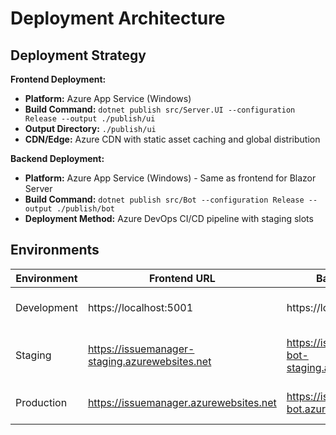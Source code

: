 # Deployment Architecture

## Deployment Strategy

**Frontend Deployment:**
- **Platform:** Azure App Service (Windows)
- **Build Command:** `dotnet publish src/Server.UI --configuration Release --output ./publish/ui`
- **Output Directory:** `./publish/ui`
- **CDN/Edge:** Azure CDN with static asset caching and global distribution

**Backend Deployment:**
- **Platform:** Azure App Service (Windows) - Same as frontend for Blazor Server
- **Build Command:** `dotnet publish src/Bot --configuration Release --output ./publish/bot`
- **Deployment Method:** Azure DevOps CI/CD pipeline with staging slots

## Environments

| Environment | Frontend URL | Backend URL | Purpose |
|-------------|-------------|-------------|---------|
| Development | https://localhost:5001 | https://localhost:5002 | Local development and testing |
| Staging | https://issuemanager-staging.azurewebsites.net | https://issuemanager-bot-staging.azurewebsites.net | Pre-production testing and validation |
| Production | https://issuemanager.azurewebsites.net | https://issuemanager-bot.azurewebsites.net | Live production environment |

